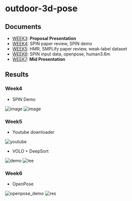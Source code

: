 # outdoor-3d-pose

## Documents
- [WEEK3](https://github.com/TheStarkor/CS409-meeting/blob/master/presentation/proposal_presentation_team1.pdf): **Proposal Presentation**
- [WEEK4](https://github.com/TheStarkor/CS409-meeting/tree/master/docs/week4): SPIN paper review, SPIN demo
- [WEEK5](https://github.com/TheStarkor/CS409-meeting/tree/master/docs/week5): HMR, SMPLify paper review, weak-label dataset
- [WEEK6](https://github.com/TheStarkor/CS409-meeting/tree/master/docs/week6): SPIN input data, openpose, human3.6m
- [WEEK7](https://github.com/TheStarkor/CS409-meeting/blob/master/presentation/mid_presentation_team1.pdf): **Mid Presentation**

## Results

### Week4
- SPIN Demo  

![image](https://user-images.githubusercontent.com/45455072/93908460-9ac84200-fd39-11ea-96a6-dcf6dab64d92.png)
![image](https://user-images.githubusercontent.com/45455072/93911387-48892000-fd3d-11ea-996b-310c632f7f94.png)

### Week5
- Youtube downloader  

![youtube](https://user-images.githubusercontent.com/45455072/94900745-7eae6880-04d0-11eb-89b8-0266c3fcc84f.gif)


- VOLO + DeepSort  

![demo](https://github.com/TheStarkor/CS409-meeting/blob/master/src/demo.gif?raw=true)
![lee](https://github.com/TheStarkor/CS409-meeting/blob/master/src/lee.gif?raw=true)

### Week6
- OpenPose  

![openpose_demo](https://user-images.githubusercontent.com/45455072/94904645-9557be00-04d6-11eb-9bf4-3e9a2676ddf9.gif)
![res](https://user-images.githubusercontent.com/45455072/94905289-99d0a680-04d7-11eb-834a-844cafda3c72.gif)
